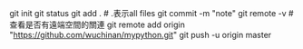 git init
git status
git add . # .表示all files
git commit -m "note"
git remote -v # 查看是否有遠端空間的關連
git remote add origin "https://github.com/wuchinan/mypython.git"
git push -u origin master
